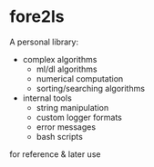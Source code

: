 # fore2ls
A personal library: 
- complex algorithms
  - ml/dl algorithms
  - numerical computation
  - sorting/searching algorithms
- internal tools 
  - string manipulation
  - custom logger formats
  - error messages
  - bash scripts
  
for reference & later use
